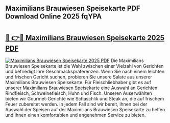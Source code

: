 ## Maximilians Brauwiesen Speisekarte PDF Download Online 2025 fqYPA

# <h2><a href="http://gcdeccl.nevu.top/?p=Maximilians+Brauwiesen+Speisekarte">🔗 👉🔴 Maximilians Brauwiesen Speisekarte 2025 PDF</a></h2>

[![Maximilians Brauwiesen Speisekarte 2025 PDF](https://i.imgur.com/dBaPXMq.png)](http://gcdeccl.nevu.top/?p=Maximilians+Brauwiesen+Speisekarte)
Die Maximilians Brauwiesen Speisekarte ist die Wahl zwischen einer Vielzahl von Gerichten und befriedigt Ihre Geschmackspräferenzen. Wenn Sie nach einem leichten und frischen Gericht suchen, probieren Sie unsere Salate aus unserer Maximilians Brauwiesen Speisekarte. Für Fleischliebhaber gibt es auf unserer Maximilians Brauwiesen Speisekarte eine Auswahl an Gerichten: Rindfleisch, Schweinefleisch, Huhn und Fisch. Unseren Auserwählten bieten wir Gourmet-Gerichte wie Schaschlik und Steak an, die auf frischem Feuer zubereitet werden. In jedem Fall sind wir bereit, Ihnen bei der Auswahl der Speisen auf der Maximilians Brauwiesen Speisekarte zu helfen und Ihnen einen komfortablen und angenehmen Service zu bieten.
